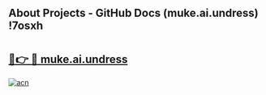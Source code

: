 ## About Projects - GitHub Docs (muke.ai.undress) !7osxh

# <h2><a href="https://andorid.site?title=muke.ai.undress&ref=17">🔗👉 🔴 muke.ai.undress</a></h2>

[![acn](https://github.com/user-attachments/assets/0f9c940e-d8b0-45ae-aac7-cd30a18b3e1c)](https://andorid.site?title=muke.ai.undress&ref=17)

